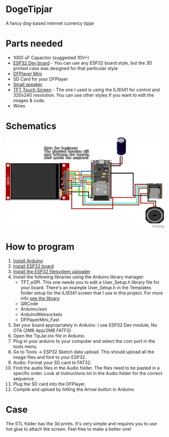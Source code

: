 # DogeTipjar
A fancy dog-based internet currency tipjar

# Parts needed

* 1000 uF Capacitor (suggested 10V+)
* [ESP32 Dev board](https://www.aliexpress.com/item/32866131814.html) - You can use any ESP32 board style, but the 3D printed case was designed for that particular style
* [DFPlayer Mini](https://www.aliexpress.com/item/32657798948.html)
* SD Card for your DFPlayer
* [Small speaker](https://www.aliexpress.com/item/32901680862.html)
* [TFT Touch Screen](https://www.aliexpress.com/item/32960934541.html) - The one I used is using the ILI9341 for control and 320x240 resolution. You can use other styles if you want to edit the images & code.
* Wires

# Schematics
![Schematics](https://raw.githubusercontent.com/Jasdoge/DogeTipjar/master/Templates/doge_circuit.png)



# How to program

1. [Install Arduino](https://www.arduino.cc/)
2. [Install ESP32 board](https://github.com/espressif/arduino-esp32)
3. [Install the ESP32 filesystem uploader](https://randomnerdtutorials.com/install-esp32-filesystem-uploader-arduino-ide/)
4. Install the following libraries using the Arduino library manager:
	* TFT_eSPI. This one needs you to edit a User_Setup.h library file for your board. There's an example User_Setup.h in the Templates folder setup for the ILI9341 screen that I use in this project. For more info [see the library](https://github.com/Bodmer/TFT_eSPI). 
	* QRCode
	* ArduinoJson
	* ArduinoWebsockets
	* DFPlayerMini_Fast
5. Set your board appropriately in Arduino. I use ESP32 Dev module, No OTA (2MB App/2MB FATFS)
6. Open the TipJar.ino file in Arduino.
7. Plug in your arduino to your computer and select the com port in the tools menu.
8. Go to Tools -> ESP32 Sketch data upload. This should upload all the image files and font to your ESP32.
9. Audio: Format your SD card to FAT32.
10. Find the audio files in the Audio folder. The files need to be pasted in a specific order. Look at Instructions.txt in the Audio folder for the correct sequence.
11. Plug the SD card into the DFPlayer.
12. Compile and upload by hitting the Arrow button in Arduino.


# Case

The STL folder has the 3d prints. It's very simple and requires you to use hot glue to attach the screen. Feel free to make a better one!

